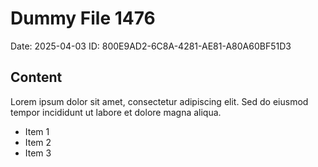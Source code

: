 # Dummy File 1476

Date: 2025-04-03
ID: 800E9AD2-6C8A-4281-AE81-A80A60BF51D3

## Content

Lorem ipsum dolor sit amet, consectetur adipiscing elit.
Sed do eiusmod tempor incididunt ut labore et dolore magna aliqua.

* Item 1
* Item 2
* Item 3

